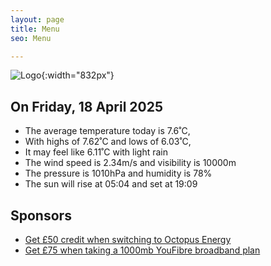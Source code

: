 ```yaml
---
layout: page
title: Menu
seo: Menu

---
```


![Logo](/images/logo.jpg){:width="832px"}

<!-- weather_marker starts -->
## On Friday, 18 April 2025

- The average temperature today is 7.6˚C,
- With highs of 7.62˚C and lows of 6.03˚C,
- It may feel like 6.11˚C with light rain
- The wind speed is 2.34m/s and visibility is 10000m
- The pressure is 1010hPa and humidity is 78%
- The sun will rise at 05:04 and set at 19:09

<!-- weather_marker ends -->

## Sponsors

- [Get £50 credit when switching to Octopus Energy](https://bit.ly/3oD1nnS)
- [Get £75 when taking a 1000mb YouFibre broadband plan](https://aklam.io/91zWhU?)



